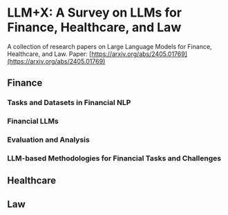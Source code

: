 # LLM+X: A Survey on LLMs for Finance, Healthcare, and Law
A collection of research papers on Large Language Models for Finance, Healthcare, and Law.
Paper: [https://arxiv.org/abs/2405.01769](https://arxiv.org/abs/2405.01769)

## Finance

### Tasks and Datasets in Financial NLP

### Financial LLMs

### Evaluation and Analysis

### LLM-based Methodologies for Financial Tasks and Challenges


## Healthcare

## Law

